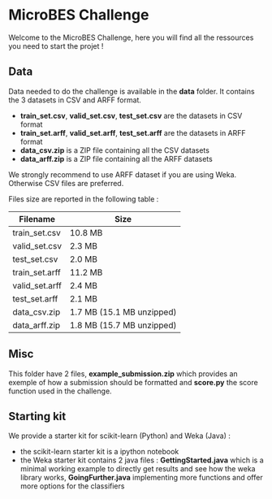 # MicroBES Challenge

Welcome to the MicroBES Challenge, here you will find all the ressources you need to start the projet !

## Data

Data needed to do the challenge is available in the **data** folder. It contains the 3 datasets in CSV and ARFF format.
* **train_set.csv**, **valid_set.csv**, **test_set.csv** are the datasets in CSV format
* **train_set.arff**, **valid_set.arff**, **test_set.arff** are the datasets in ARFF format
* **data_csv.zip** is a ZIP file containing all the CSV datasets
* **data_arff.zip** is a ZIP file containing all the ARFF datasets

We strongly recommend to use ARFF dataset if you are using Weka. Otherwise CSV files are preferred.

Files size are reported in the following table :

Filename | Size
-------- | ----
train_set.csv | 10.8 MB
valid_set.csv | 2.3 MB
test_set.csv | 2.0 MB
train_set.arff | 11.2 MB
valid_set.arff | 2.4 MB
test_set.arff | 2.1 MB
data_csv.zip | 1.7 MB (15.1 MB unzipped)
data_arff.zip | 1.8 MB (15.7 MB unzipped)

## Misc

This folder have 2 files, **example_submission.zip** which provides an exemple of how a submission should be formatted and **score.py** the score function used in the challenge.

## Starting kit

We provide a starter kit for scikit-learn (Python) and Weka (Java) :
* the scikit-learn starter kit is a ipython notebook
* the Weka starter kit contains 2 java files : **GettingStarted.java** which is a minimal working example to directly get results and see how the weka library works, **GoingFurther.java** implementing more functions and offer more options for the classifiers